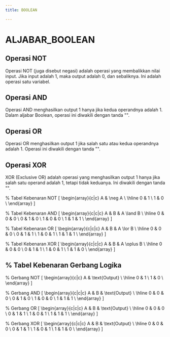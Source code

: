 ```yaml
---
title: BOOLEAN

---
```


# ALJABAR_BOOLEAN
## Operasi NOT
Operasi NOT (juga disebut negasi) adalah operasi yang membalikkan nilai input. Jika input adalah 1, maka output adalah 0, dan sebaliknya. Ini adalah operasi satu variabel.

## Operasi AND
Operasi AND menghasilkan output 1 hanya jika kedua operandnya adalah 1. Dalam aljabar Boolean, operasi ini diwakili dengan tanda "".

## Operasi OR
Operasi OR menghasilkan output 1 jika salah satu atau kedua operandnya adalah 1. Operasi ini diwakili dengan tanda "".

## Operasi XOR
XOR (Exclusive OR) adalah operasi yang menghasilkan output 1 hanya jika salah satu operand adalah 1, tetapi tidak keduanya. Ini diwakili dengan tanda "".

% Tabel Kebenaran NOT
\[
\begin{array}{c|c}
A & \neg A \\
\hline
0 & 1 \\
1 & 0 \\
\end{array}
\]

% Tabel Kebenaran AND
\[
\begin{array}{c|c|c}
A & B & A \land B \\
\hline
0 & 0 & 0 \\
0 & 1 & 0 \\
1 & 0 & 0 \\
1 & 1 & 1 \\
\end{array}
\]

% Tabel Kebenaran OR
\[
\begin{array}{c|c|c}
A & B & A \lor B \\
\hline
0 & 0 & 0 \\
0 & 1 & 1 \\
1 & 0 & 1 \\
1 & 1 & 1 \\
\end{array}
\]

% Tabel Kebenaran XOR
\[
\begin{array}{c|c|c}
A & B & A \oplus B \\
\hline
0 & 0 & 0 \\
0 & 1 & 1 \\
1 & 0 & 1 \\
1 & 1 & 0 \\
\end{array}
\]

## % Tabel Kebenaran Gerbang Logika

% Gerbang NOT
\[
\begin{array}{c|c}
A & \text{Output} \\
\hline
0 & 1 \\
1 & 0 \\
\end{array}
\]

% Gerbang AND
\[
\begin{array}{c|c|c}
A & B & \text{Output} \\
\hline
0 & 0 & 0 \\
0 & 1 & 0 \\
1 & 0 & 0 \\
1 & 1 & 1 \\
\end{array}
\]

% Gerbang OR
\[
\begin{array}{c|c|c}
A & B & \text{Output} \\
\hline
0 & 0 & 0 \\
0 & 1 & 1 \\
1 & 0 & 1 \\
1 & 1 & 1 \\
\end{array}
\]

% Gerbang XOR
\[
\begin{array}{c|c|c}
A & B & \text{Output} \\
\hline
0 & 0 & 0 \\
0 & 1 & 1 \\
1 & 0 & 1 \\
1 & 1 & 0 \\
\end{array}
\]
